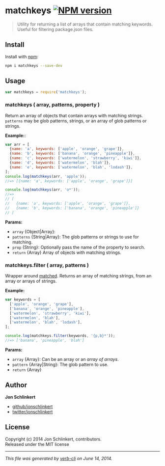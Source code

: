 # matchkeys [![NPM version](https://badge.fury.io/js/matchkeys.png)](http://badge.fury.io/js/matchkeys)

> Utility for returning a list of arrays that contain matching keywords. Useful for filtering package.json files.

## Install
Install with [npm](npmjs.org):

```bash
npm i matchkeys --save-dev
```

## Usage

```js
var matchkeys = require('matchkeys');
```

### matchkeys ( array, patterns, property )

Return an array of objects that contain arrays with matching strings. `patterns` may
be glob patterns, strings, or an array of glob patterns or strings.

**Example:**:

```js
var arr = [
  {name: 'a', keywords: ['apple', 'orange', 'grape']},
  {name: 'b', keywords: ['banana', 'orange', 'pineapple']},
  {name: 'c', keywords: ['watermelon', 'strawberry', 'kiwi']},
  {name: 'd', keywords: ['watermelon', 'blah']},
  {name: 'e', keywords: ['watermelon', 'blah', 'lodash']},
];
console.log(matchkeys(arr, 'apple'));
//=> [{name: 'a', keywords: ['apple', 'orange', 'grape']}]

console.log(matchkeys(arr, 'o*'));
//=>
// [
//   {name: 'a', keywords: ['apple', 'orange', 'grape']},
//   {name: 'b', keywords: ['banana', 'orange', 'pineapple']}
// ]
```

**Params:**

* `array` {Object|Array}:  
* `patterns` {String|Array}: The glob patterns or strings to use for matching. 
* `prop` {String}: Optionally pass the name of the property to search. 
* `return` {Array} Array of objects with matching strings. 


### matchkeys.filter ( array, patterns )

Wrapper around [matched](https://github.com/jonschlinkert/matched). Returns
an array of matching strings, from an array or arrays of strings.

**Example:**

```js
var keywords = [
  ['apple', 'orange', 'grape'],
  ['banana', 'orange', 'pineapple'],
  ['watermelon', 'strawberry', 'kiwi'],
  ['watermelon', 'blah'],
  ['watermelon', 'blah', 'lodash'],
];

console.log(matchkeys.filter(keywords, '{p,b}*'));
//=> ['banana', 'pineapple', 'blah']
```

**Params:**

* `array` {Array}: Can be an array or an _array of arrays_. 
* `pattern` {Array|String}: The glob pattern to use. 
* `return` {Array}

## Author

**Jon Schlinkert**
 
+ [github/jonschlinkert](https://github.com/jonschlinkert)
+ [twitter/jonschlinkert](http://twitter.com/jonschlinkert) 

## License
Copyright (c) 2014 Jon Schlinkert, contributors.  
Released under the MIT license

***

_This file was generated by [verb-cli](https://github.com/assemble/verb-cli) on June 14, 2014._